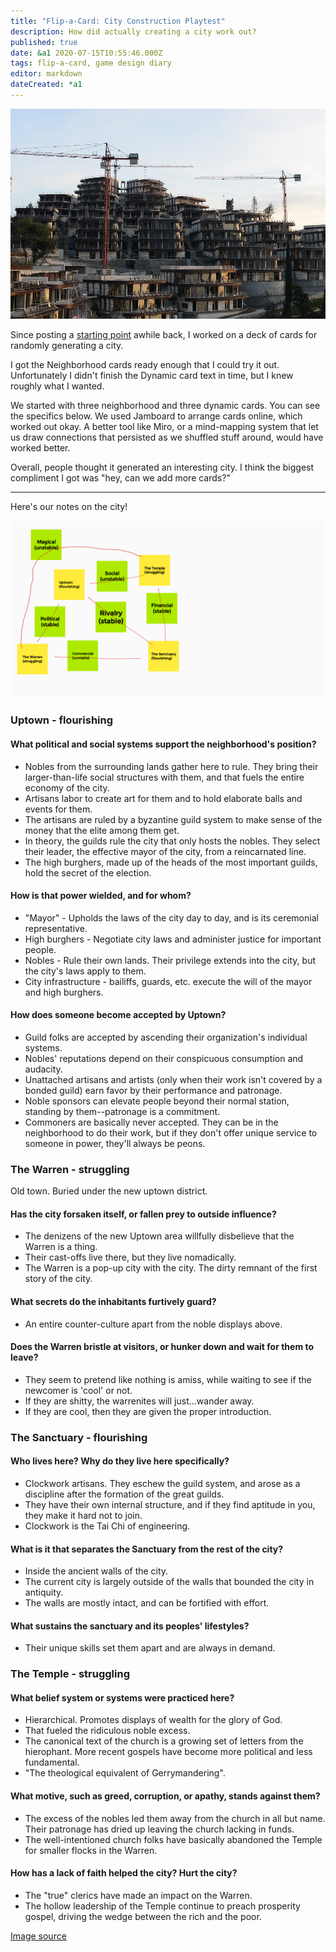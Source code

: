 ```yaml
---
title: "Flip-a-Card: City Construction Playtest"
description: How did actually creating a city work out?
published: true
date: &a1 2020-07-15T10:55:46.000Z
tags: flip-a-card, game design diary
editor: markdown
dateCreated: *a1
---
```


![Featured Image](flip-a-card-city-construction-playtest.jpg)

Since posting a [starting point](/flip-a-card-city-expansion-pack) awhile back,
I worked on a deck of cards for randomly generating a city.

I got the Neighborhood cards ready enough that I could try it out.
Unfortunately I didn't finish the Dynamic card text in time,
but I knew roughly what I wanted.

We started with three neighborhood and three dynamic cards.
You can see the specifics below.
We used Jamboard to arrange cards online, which worked out okay.
A better tool like Miro,
or a mind-mapping system that let us draw connections
that persisted as we shuffled stuff around,
would have worked better.

Overall, people thought it generated an interesting city.
I think the biggest compliment I got was
"hey, can we add more cards?"

----

Here's our notes on the city!

![Jamboard](./jamboard.png)

### Uptown - flourishing

#### What political and social systems support the neighborhood's position?

* Nobles from the surrounding lands gather here to rule. They bring their larger-than-life social structures with them, and that fuels the entire economy of the city.
* Artisans labor to create art for them and to hold elaborate balls and events for them.
* The artisans are ruled by a byzantine guild system to make sense of the money that the elite among them get.
* In theory, the guilds rule the city that only hosts the nobles. They select their leader, the effective mayor of the city, from a reincarnated line.
* The high burghers, made up of the heads of the most important guilds, hold the secret of the election. 

#### How is that power wielded, and for whom?

* "Mayor" - Upholds the laws of the city day to day, and is its ceremonial representative.
* High burghers - Negotiate city laws and administer justice for important people.
* Nobles - Rule their own lands. Their privilege extends into the city, but the city's laws apply to them.
* City infrastructure - bailiffs, guards, etc. execute the will of the mayor and high burghers.

#### How does someone become accepted by Uptown?

* Guild folks are accepted by ascending their organization's individual systems.
* Nobles' reputations depend on their conspicuous consumption and audacity.
* Unattached artisans and artists (only when their work isn't covered by a bonded guild) earn favor by their performance and patronage.
* Noble sponsors can elevate people beyond their normal station, standing by them--patronage is a commitment. 
* Commoners are basically never accepted. They can be in the neighborhood to do their work, but if they don't offer unique service to someone in power, they'll always be peons.

### The Warren - struggling

Old town. Buried under the new uptown district.

#### Has the city forsaken itself, or fallen prey to outside influence?

* The denizens of the new Uptown area willfully disbelieve that the Warren is a thing.
* Their cast-offs live there, but they live nomadically.
* The Warren is a pop-up city with the city. The dirty remnant of the first story of the city. 

#### What secrets do the inhabitants furtively guard?

* An entire counter-culture apart from the noble displays above.

#### Does the Warren bristle at visitors, or hunker down and wait for them to leave?

*  They seem to pretend like nothing is amiss, while waiting to see if the newcomer is 'cool' or not.
* If they are shitty, the warrenites will just...wander away.
* If they are cool, then they are given the proper introduction.

### The Sanctuary - flourishing

#### Who lives here? Why do they live here specifically?

* Clockwork artisans. They eschew the guild system, and arose as a discipline after the formation of the great guilds.
* They have their own internal structure, and if they find aptitude in you, they make it hard not to join.
* Clockwork is the Tai Chi of engineering.

#### What is it that separates the Sanctuary from the rest of the city?

* Inside the ancient walls of the city.
* The current city is largely outside of the walls that bounded the city in antiquity.
* The walls are mostly intact, and can be fortified with effort.

#### What sustains the sanctuary and its peoples' lifestyles?

* Their unique skills set them apart and are always in demand.

### The Temple - struggling

#### What belief system or systems were practiced here?

* Hierarchical. Promotes displays of wealth for the glory of God.
* That fueled the ridiculous noble excess.
* The canonical text of the church is a growing set of letters from the hierophant. More recent gospels have become more political and less fundamental.
* "The theological equivalent of Gerrymandering".

#### What motive, such as greed, corruption, or apathy, stands against them?

* The excess of the nobles led them away from the church in all but name. Their patronage has dried up leaving the church lacking in funds.
* The well-intentioned church folks have basically abandoned the Temple for smaller flocks in the Warren.

#### How has a lack of faith helped the city? Hurt the city?

* The "true" clerics have made an impact on the Warren.
* The hollow leadership of the Temple continue to preach prosperity gospel, driving the wedge between the rich and the poor.

[Image source](https://pixabay.com/photos/city-construction-summer-2457460/)